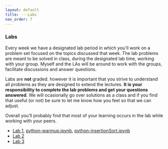 ```yaml
---
layout: default 
title: ---Labs 
nav_order: 7
---
```


### Labs 

Every week we have a designated lab period in which you'll work on a
problem set focused on the topics discussed that week. The lab
problems are meant to be solved in class, during the designated lab
time, working with your group.  Myself and the LAs will be around to
work with the groups, facilitate discussions and answer questions.

Labs are __not__ graded. however it is important that you strive to
understand all problems as they are designed to extend the
lectures. __It is your responsibility to complete the lab problems and
get your questions answered__. We will ocasionally go over solutions
as a class and if you find that useful (or not) be sure to let me know
how you feel so that we can adjust.

Overall you’ll probably find that most of your learning occurs
in the lab while working with your peers.


* [Lab 1](docs/lab1.pdf), [python-warmup.ipynb](docs/python-warmup.ipynb), [python-insertionSort.ipynb](docs/python-insertionSort.ipynb)
* [Lab 2](docs/lab2.pdf)
* [Lab 3](docs/lab3.pdf)
